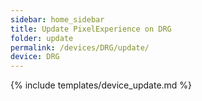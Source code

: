 ```yaml
---
sidebar: home_sidebar
title: Update PixelExperience on DRG
folder: update
permalink: /devices/DRG/update/
device: DRG
---
```

{% include templates/device_update.md %}